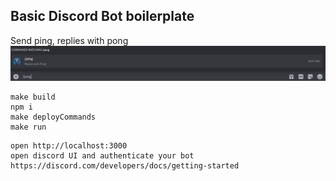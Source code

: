 ## Basic Discord Bot boilerplate
Send ping, replies with pong
![Alt text](image.png)

```
make build 
npm i
make deployCommands
make run
```

```
open http://localhost:3000
open discord UI and authenticate your bot https://discord.com/developers/docs/getting-started
```

